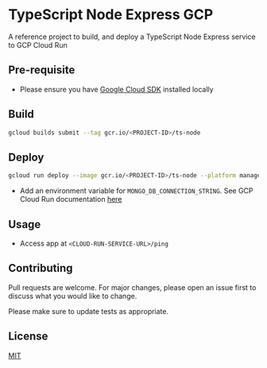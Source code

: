 # TypeScript Node Express GCP

A reference project to build, and deploy a TypeScript Node Express service to GCP Cloud Run

## Pre-requisite

- Please ensure you have [Google Cloud SDK](https://cloud.google.com/sdk/docs/install) installed locally

## Build

```bash
gcloud builds submit --tag gcr.io/<PROJECT-ID>/ts-node
```

## Deploy

```bash
gcloud run deploy --image gcr.io/<PROJECT-ID>/ts-node --platform managed
```

- Add an environment variable for `MONGO_DB_CONNECTION_STRING`. See GCP Cloud Run documentation [here](https://cloud.google.com/run/docs/configuring/environment-variables)

## Usage

- Access app at `<CLOUD-RUN-SERVICE-URL>/ping`

## Contributing

Pull requests are welcome. For major changes, please open an issue first to discuss what you would like to change.

Please make sure to update tests as appropriate.

## License

[MIT](https://choosealicense.com/licenses/mit/)
